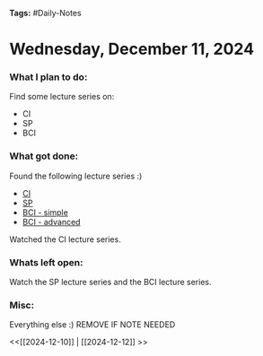 **Tags:** #Daily-Notes
# Wednesday, December 11, 2024

### What I plan to do:
Find some lecture series on:
- CI
- SP 
- BCI
### What got done:
Found the following lecture series :)

- [CI](https://www.youtube.com/playlist?list=PLoazKTcS0Rzb6bb9L508cyJ1z-U9iWkA0)
- [SP](https://www.youtube.com/playlist?list=PL9U0RhCnVfG7KMhOHPyRFlYZJ68dHeoEt)
- [BCI - simple](https://www.youtube.com/watch?v=XpF07iHeWUQ&t=394s)
- [BCI - advanced](https://www.youtube.com/watch?v=7Cwl6DgL64o)

Watched the CI lecture series. 
### Whats left open:
Watch the SP lecture series and the BCI lecture series.
### Misc:
Everything else :) REMOVE IF NOTE NEEDED

<<[[2024-12-10]] | [[2024-12-12]] >>